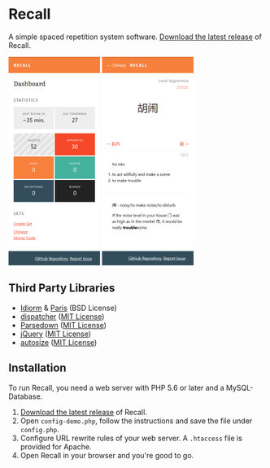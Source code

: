 # Recall

A simple spaced repetition system software. [Download the latest release](https://github.com/yishn/Recall/releases) of Recall.

<img src="screenshot1.png" alt="Dashboard" width="180" /> <img src="screenshot2.png" alt="Vocabulary page" width="180" />

## Third Party Libraries

* [Idiorm](https://github.com/j4mie/idiorm) & [Paris](https://github.com/j4mie/paris) (BSD License)
* [dispatcher](https://github.com/yishn/dispatcher) ([MIT License](https://github.com/yishn/dispatcher/blob/master/LICENSE))
* [Parsedown](http://parsedown.org/) ([MIT License](https://github.com/erusev/parsedown/blob/master/LICENSE.txt))
* [jQuery](http://jquery.com/) ([MIT License](https://jquery.org/license/))
* [autosize](https://github.com/jackmoore/autosize) ([MIT License](https://github.com/jackmoore/autosize/blob/master/LICENSE.md))

## Installation

To run Recall, you need a web server with PHP 5.6 or later and a MySQL-Database.

1. [Download the latest release](https://github.com/yishn/Recall/releases) of Recall.
2. Open `config-demo.php`, follow the instructions and save the file under `config.php`.
3. Configure URL rewrite rules of your web server. A `.htaccess` file is provided for Apache.
4. Open Recall in your browser and you're good to go.
